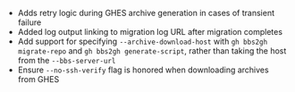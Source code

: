 - Adds retry logic during GHES archive generation in cases of transient failure
- Added log output linking to migration log URL after migration completes
- Add support for specifying `--archive-download-host` with `gh bbs2gh migrate-repo` and `gh bbs2gh generate-script`, rather than taking the host from the `--bbs-server-url`
- Ensure `--no-ssh-verify` flag is honored when downloading archives from GHES

